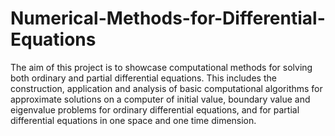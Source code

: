 # Numerical-Methods-for-Differential-Equations
The aim of this project is to showcase computational methods for solving both ordinary and partial differential equations. 
This includes the construction, application and analysis of basic computational algorithms for approximate solutions on 
a computer of initial value, boundary value and eigenvalue problems for ordinary differential equations, and for partial 
differential equations in one space and one time dimension.
